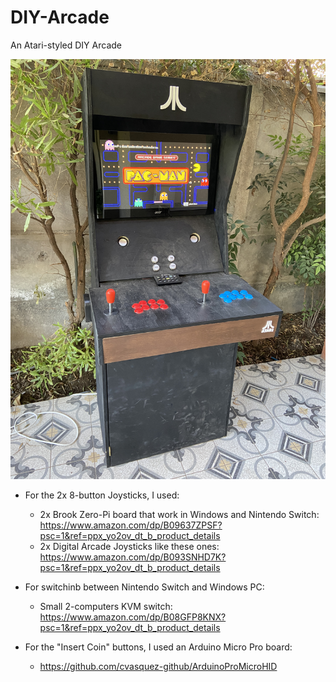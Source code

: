 # DIY-Arcade
An Atari-styled DIY Arcade

![alt text](https://raw.githubusercontent.com/cvasquez-github/DIY-Arcade/main/C4AC43EE-B32A-4C9C-8461-EC3DD538B386.jpeg)

- For the 2x 8-button Joysticks, I used:
  - 2x Brook Zero-Pi board that work in Windows and Nintendo Switch: https://www.amazon.com/dp/B09637ZPSF?psc=1&ref=ppx_yo2ov_dt_b_product_details
  - 2x Digital Arcade Joysticks like these ones: https://www.amazon.com/dp/B093SNHD7K?psc=1&ref=ppx_yo2ov_dt_b_product_details

- For switchinb between Nintendo Switch and Windows PC:
  - Small 2-computers KVM switch: https://www.amazon.com/dp/B08GFP8KNX?psc=1&ref=ppx_yo2ov_dt_b_product_details 

- For the "Insert Coin" buttons, I used an Arduino Micro Pro board:
  - https://github.com/cvasquez-github/ArduinoProMicroHID

